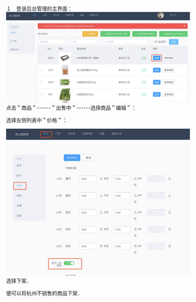 １　登录后台管理的主界面：![](/assets/微信图片_20171220141629.jpg)点击＂商品＂------＂出售中＂------选择商品＂编辑＂：

选择左侧列表中＂价格＂：

![](/assets/微信图片_20171220141840.jpg)选择下架．

便可以将杭州不销售的商品下架．



